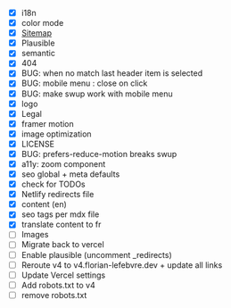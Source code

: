 -   [x] i18n
-   [x] color mode
-   [x] [Sitemap](https://docs.astro.build/en/guides/integrations-guide/sitemap/)
-   [x] Plausible
-   [x] semantic
-   [x] 404
-   [x] BUG: when no match last header item is selected
-   [x] BUG: mobile menu : close on click
-   [x] BUG: make swup work with mobile menu
-   [x] logo
-   [x] Legal
-   [x] framer motion
-   [x] image optimization
-   [x] LICENSE
-   [x] BUG: prefers-reduce-motion breaks swup
-   [x] a11y: zoom component
-   [x] seo global + meta defaults
-   [x] check for TODOs
-   [x] Netlify redirects file
-   [x] content (en)
-   [x] seo tags per mdx file
-   [x] translate content to fr
-   [ ] Images
-   [ ] Migrate back to vercel
-   [ ] Enable plausible (uncomment \_redirects)
-   [ ] Reroute v4 to v4.florian-lefebvre.dev + update all links
-   [ ] Update Vercel settings
-   [ ] Add robots.txt to v4
-   [ ] remove robots.txt

